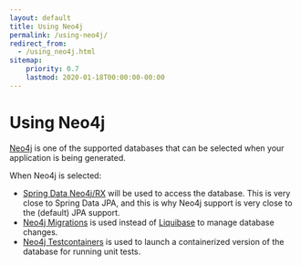 ```yaml
---
layout: default
title: Using Neo4j
permalink: /using-neo4j/
redirect_from:
  - /using_neo4j.html
sitemap:
    priority: 0.7
    lastmod: 2020-01-18T00:00:00-00:00
---
```


# <i class="fa fa-database"></i> Using Neo4j

[Neo4j](https://neo4j.com/) is one of the supported databases that can be selected when your application is being generated.

When Neo4j is selected:

* [Spring Data Neo4j/RX](https://github.com/neo4j/sdn-rx) will be used to access the database. This is very close to Spring Data JPA, and this is why Neo4j support is very close to the (default) JPA support.
* [Neo4j Migrations](https://github.com/michael-simons/neo4j-migrations) is used instead of [Liquibase](http://www.liquibase.org/) to manage database changes.
* [Neo4j Testcontainers](https://www.testcontainers.org/modules/databases/neo4j/) is used to launch a containerized version of the database for running unit tests.

<br/><br/><br/><br/><br/><br/><br/><br/><br/><br/>
